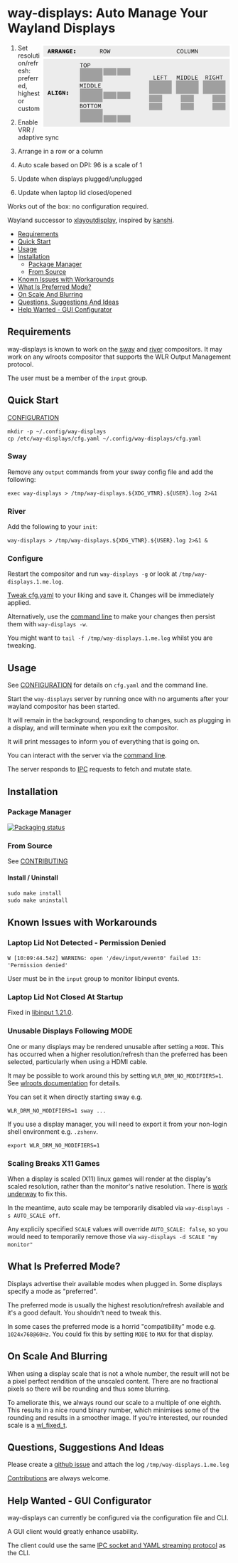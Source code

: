 # way-displays: Auto Manage Your Wayland Displays

<img align="right" width="427" height="189" title="credit: Stephen Barratt" src="doc/layouts.png?raw=true">

1. Set resolution/refresh: preferred, highest or custom

1. Enable VRR / adaptive sync

1. Arrange in a row or a column

1. Auto scale based on DPI: 96 is a scale of 1

1. Update when displays plugged/unplugged

1. Update when laptop lid closed/opened

Works out of the box: no configuration required.

Wayland successor to [xlayoutdisplay](https://github.com/alex-courtis/xlayoutdisplay), inspired by [kanshi](https://sr.ht/~emersion/kanshi/).

<!-- gh-md-toc --no-backup --hide-footer README.md -->
<!--ts-->
   * [Requirements](#requirements)
   * [Quick Start](#quick-start)
   * [Usage](#usage)
   * [Installation](#installation)
      * [Package Manager](#package-manager)
      * [From Source](#from-source)
   * [Known Issues with Workarounds](#known-issues-with-workarounds)
   * [What Is Preferred Mode?](#what-is-preferred-mode)
   * [On Scale And Blurring](#on-scale-and-blurring)
   * [Questions, Suggestions And Ideas](#questions-suggestions-and-ideas)
   * [Help Wanted - GUI Configurator](#help-wanted---gui-configurator)
<!--te-->

## Requirements

way-displays is known to work on the [sway](https://swaywm.org/) and [river](https://github.com/riverwm/river) compositors. It may work on any wlroots compositor that supports the WLR Output Management protocol.

The user must be a member of the `input` group.

## Quick Start

[CONFIGURATION](doc/CONFIGURATION.md)

```
mkdir -p ~/.config/way-displays
cp /etc/way-displays/cfg.yaml ~/.config/way-displays/cfg.yaml
```

### Sway

Remove any `output` commands from your sway config file and add the following:
```
exec way-displays > /tmp/way-displays.${XDG_VTNR}.${USER}.log 2>&1
```

### River

Add the following to your `init`:
```
way-displays > /tmp/way-displays.${XDG_VTNR}.${USER}.log 2>&1 &
```

### Configure

Restart the compositor and run `way-displays -g` or look at `/tmp/way-displays.1.me.log`.

[Tweak cfg.yaml](doc/CONFIGURATION.md#cfgyaml) to your liking and save it. Changes will be immediately applied.

Alternatively, use the [command line](doc/CONFIGURATION.md#command-line) to make your changes then persist them with `way-displays -w`.

You might want to `tail -f /tmp/way-displays.1.me.log` whilst you are tweaking.

## Usage

See [CONFIGURATION](doc/CONFIGURATION.md) for details on `cfg.yaml` and the command line.

Start the `way-displays` server by running once with no arguments after your wayland compositor has been started.

It will remain in the background, responding to changes, such as plugging in a display, and will terminate when you exit the compositor.

It will print messages to inform you of everything that is going on.

You can interact with the server via the [command line](doc/CONFIGURATION.md#command-line).

The server responds to [IPC](doc/IPC.md) requests to fetch and mutate state.

## Installation

### Package Manager

[![Packaging status](https://repology.org/badge/vertical-allrepos/way-displays.svg)](https://repology.org/project/way-displays/versions)

### From Source

See [CONTRIBUTING](CONTRIBUTING.md)

#### Install / Uninstall

```
sudo make install
sudo make uninstall
```

## Known Issues with Workarounds

### Laptop Lid Not Detected - Permission Denied

```
W [10:09:44.542] WARNING: open '/dev/input/event0' failed 13: 'Permission denied'
```

User must be in the `input` group to monitor libinput events.

### Laptop Lid Not Closed At Startup

Fixed in [libinput 1.21.0](https://gitlab.freedesktop.org/libinput/libinput/-/releases/1.21.0).

### Unusable Displays Following MODE

One or many displays may be rendered unusable after setting a `MODE`. This has occurred when a higher resolution/refresh than the preferred has been selected, particularly when using a HDMI cable.

It may be possible to work around this by setting `WLR_DRM_NO_MODIFIERS=1`. See [wlroots documentation](https://gitlab.freedesktop.org/wlroots/wlroots/-/blob/master/docs/env_vars.md) for details.

You can set it when directly starting sway e.g.
```shell
WLR_DRM_NO_MODIFIERS=1 sway ...
```

If you use a display manager, you will need to export it from your non-login shell environment e.g. `.zshenv`.
```shell
export WLR_DRM_NO_MODIFIERS=1
```

### Scaling Breaks X11 Games

When a display is scaled (X11) linux games will render at the display's scaled resolution, rather than the monitor's native resolution. There is [work underway](https://gitlab.freedesktop.org/wlroots/wlroots/-/issues/2125) to fix this.

In the meantime, auto scale may be temporarily disabled via `way-displays -s AUTO_SCALE off`.

Any explicily specified `SCALE` values will override `AUTO_SCALE: false`, so you would need to temporarily remove those via `way-displays -d SCALE "my monitor"`

## What Is Preferred Mode?

Displays advertise their available modes when plugged in. Some displays specify a mode as "preferred".

The preferred mode is usually the highest resolution/refresh available and it's a good default. You shouldn't need to tweak this.

In some cases the preferred mode is a horrid "compatibility" mode e.g. `1024x768@60Hz`. You could fix this by setting `MODE` to `MAX` for that display.

## On Scale And Blurring

When using a display scale that is not a whole number, the result will not be a pixel perfect rendition of the unscaled content. There are no fractional pixels so there will be rounding and thus some blurring.

To ameliorate this, we always round our scale to a multiple of one eighth. This results in a nice round binary number, which minimises some of the rounding and results in a smoother image. If you're interested, our rounded scale is a [wl_fixed_t](https://wayland.freedesktop.org/docs/html/apb.html).

## Questions, Suggestions And Ideas

Please create a [github issue](https://github.com/alex-courtis/way-displays/issues) and attach the log `/tmp/way-displays.1.me.log`

[Contributions](CONTRIBUTING.md) are always welcome.

## Help Wanted - GUI Configurator

way-displays can currently be configured via the configuration file and CLI.

A GUI client would greatly enhance usability.

The client could use the same [IPC socket and YAML streaming protocol](doc/IPC.md) as the CLI.

